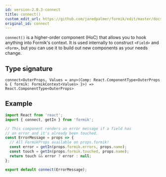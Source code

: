 ```yaml
---
id: version-2.0.3-connect
title: connect()
custom_edit_url: https://github.com/jaredpalmer/formik/edit/master/docs/api/connect.md
original_id: connect
---
```


`connect()` is a higher-order component (HoC) that allows you to hook anything into Formik's context. It is used internally to construct `<Field>` and `<Form>`, but you can use it to build out new components as your needs change.

## Type signature

```tsx
connect<OuterProps, Values = any>(Comp: React.ComponentType<OuterProps & { formik: FormikContext<Values> }>) => React.ComponentType<OuterProps>
```

## Example

```jsx
import React from 'react';
import { connect, getIn } from 'formik';

// This component renders an error message if a field has
// an error and it's already been touched.
const ErrorMessage = props => {
  // All FormikProps available on props.formik!
  const error = getIn(props.formik.errors, props.name);
  const touch = getIn(props.formik.touched, props.name);
  return touch && error ? error : null;
};

export default connect(ErrorMessage);
```
